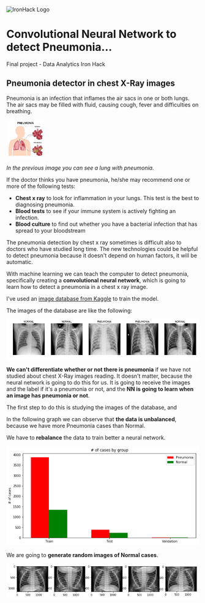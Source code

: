 ![IronHack Logo](https://s3-eu-west-1.amazonaws.com/ih-materials/uploads/upload_d5c5793015fec3be28a63c4fa3dd4d55.png)

# Convolutional Neural Network to detect Pneumonia...

Final project - Data Analytics Iron Hack

## Pneumonia detector in chest X-Ray images

Pneumonia is an infection that inflames the air sacs in one or both lungs. 
The air sacs may be filled with fluid, causing cough, fever and difficulties 
on breathing. 

<img src="https://github.com/jmolins89/final-project/blob/master/output/concepto-neumonia_98396-172.jpg" 
alt="pneumonia" style="width:100px;height:100px;margin-left: auto;margin-right: auto"/>

*In the previous image you can see a lung with pneumonia.*

If the doctor thinks you have pneumonia, he/she may recommend one or more of 
the following tests:

* **Chest x ray** to look for inflammation in your lungs. This test is the best 
to diagnosing pneumonia.
* **Blood tests** to see if your immune system is actively fighting an infection.
* **Blood culture** to find out whether you have a bacterial infection that has 
spread to your bloodstream

The pneumonia detection by chest x ray sometimes is difficult also to doctors 
who have studied long time. The new technologies could be helpful to detect
pneumonia because it doesn't depend on human factors, it will be automatic.

With machine learning we can teach the computer to detect pneumonia, specifically
creating a **convolutional neural network**, which is going to learn how to detect 
a pneumonia in a chest x ray image.

I've used an [image database from Kaggle](https://www.kaggle.com/paultimothymooney/chest-xray-pneumonia)
to train the model.

The images of the database are like the following:

![alt text](https://github.com/jmolins89/final-project/blob/master/output/example-images.png)

**We can't differentiate whether or not there is pneumonia** if we have not
studied about chest X-Ray images reading. It doesn't matter, because the neural
network is going to do this for us. It is going to receive the images and 
the label if it's a pneumonia or not, and the **NN is going to learn when an
image has pneumonia or not**.

The first step to do this is studying the images of the database, and 

In the following graph we can observe that **the data is unbalanced**, because we have more Pneumonia cases than Normal.

We have to **rebalance** the data to train better a neural network.

![alt text](https://github.com/jmolins89/final-project/blob/master/output/plotting-unbalanced-dataset.png)

We are going to **generate random images of Normal cases**.

![alt text](https://github.com/jmolins89/final-project/blob/master/output/example-different-way-to-duplicate-images.png)



